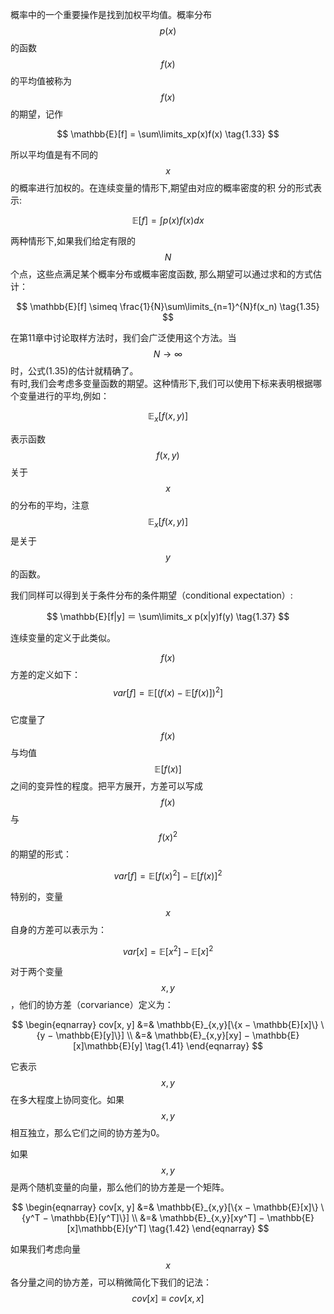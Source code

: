 概率中的一个重要操作是找到加权平均值。概率分布$$ p(x) $$的函数$$ f(x) $$的平均值被称为$$ f(x) $$的期望，记作
    
$$ \mathbb{E}[f] = \sum\limits_xp(x)f(x) \tag{1.33} $$ 

所以平均值是有不同的$$ x $$的概率进行加权的。在连续变量的情形下,期望由对应的概率密度的积
分的形式表示:

$$ \mathbb{E}[f] = \int p(x)f(x)dx \tag{1.34} $$ 

两种情形下,如果我们给定有限的$$ N $$个点，这些点满足某个概率分布或概率密度函数,
那么期望可以通过求和的方式估计：    

$$ 
\mathbb{E}[f] \simeq \frac{1}{N}\sum\limits_{n=1}^{N}f(x_n) \tag{1.35}
$$    

在第11章中讨论取样方法时，我们会广泛使用这个方法。当$$ N \to \infty $$时，公式(1.35)的估计就精确了。    
有时,我们会考虑多变量函数的期望。这种情形下,我们可以使用下标来表明根据哪个变量进行的平均,例如：    

$$ \mathbb{E}_x[f(x, y)] \tag{1.36} $$    

表示函数$$ f(x, y) $$关于$$ x $$的分布的平均，注意$$ \mathbb{E}_x[f(x, y)] $$是关于$$ y $$的函数。    

我们同样可以得到关于条件分布的条件期望（conditional expectation）:

$$  \mathbb{E}[f|y] ＝ \sum\limits_x p(x|y)f(y)  \tag{1.37} $$     

连续变量的定义于此类似。     

$$ f(x) $$方差的定义如下：    
$$ var[f] = \mathbb{E}[(f(x) - \mathbb{E}[f(x)])^2] \tag{1.38} $$    
它度量了$$ f(x) $$与均值$$ \mathbb{E}[f(x)] $$之间的变异性的程度。把平方展开，方差可以写成$$ f(x) $$与$$ f(x)^2 $$的期望的形式：    

$$
var[f] = \mathbb{E}[f(x)^2] − \mathbb{E}[f(x)]^2 \tag{1.39}
$$

特别的，变量$$ x $$自身的方差可以表示为：    

$$
var[x] = \mathbb{E}[x^2] − \mathbb{E}[x]^2 \tag{1.40}
$$

对于两个变量$$ x, y$$，他们的协方差（corvariance）定义为：     

$$
\begin{eqnarray}
cov[x, y] &=& \mathbb{E}_{x,y}[\{x − \mathbb{E}[x]\} \{y − \mathbb{E}[y]\}]  \\
&=& \mathbb{E}_{x,y}[xy] − \mathbb{E}[x]\mathbb{E}[y] \tag{1.41}
\end{eqnarray}
$$  

它表示$$ x, y $$在多大程度上协同变化。如果$$ x, y $$相互独立，那么它们之间的协方差为0。      

如果$$ x, y $$是两个随机变量的向量，那么他们的协方差是一个矩阵。

$$
\begin{eqnarray}
cov[x, y] &=& \mathbb{E}_{x,y}[\{x − \mathbb{E}[x]\} \{y^T − \mathbb{E}[y^T]\}]  \\
&=& \mathbb{E}_{x,y}[xy^T] − \mathbb{E}[x]\mathbb{E}[y^T] \tag{1.42}
\end{eqnarray}
$$  

如果我们考虑向量$$ x $$各分量之间的协方差，可以稍微简化下我们的记法：$$ cov[x] \equiv cov[x, x] $$
